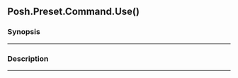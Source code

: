 Posh.Preset.Command.Use()
-------------------------




### Synopsis




---


### Description


---
